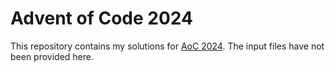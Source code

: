 # Advent of Code 2024

This repository contains my solutions for
[AoC 2024](https://adventofcode.com/2024). The input files have not been
provided here.